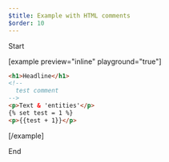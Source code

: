 ```yaml
---
$title: Example with HTML comments
$order: 10
---
```


Start

[example  preview="inline" playground="true"]

```html
<h1>Headline</h1>
<!--
  test comment
-->
<p>Text & 'entities'</p>
{% set test = 1 %}
<p>{{test + 1}}</p>
```

[/example]

End
